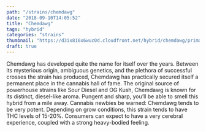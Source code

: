 ```yaml
---
path: "/strains/chemdawg"
date: "2018-09-10T14:05:52"
title: "Chemdawg"
tags: "hybrid"
categories: "strains"
thumbnail: "https://d3ix816x6wuc0d.cloudfront.net/hybrid/chemdawg/primary?width=480"
draft: true
---
```

Chemdawg has developed quite the name for itself over the years. Between its mysterious origin, ambiguous genetics, and the plethora of successful crosses the strain has produced, Chemdawg has practically secured itself a permanent place in the cannabis hall of fame. The original source of powerhouse strains like Sour Diesel and OG Kush, Chemdawg is known for its distinct, diesel-like aroma. Pungent and sharp, you’ll be able to smell this hybrid from a mile away. Cannabis newbies be warned: Chemdawg tends to be very potent. Depending on grow conditions, this strain tends to have THC levels of 15-20%. Consumers can expect to have a very cerebral experience, coupled with a strong heavy-bodied feeling.  
